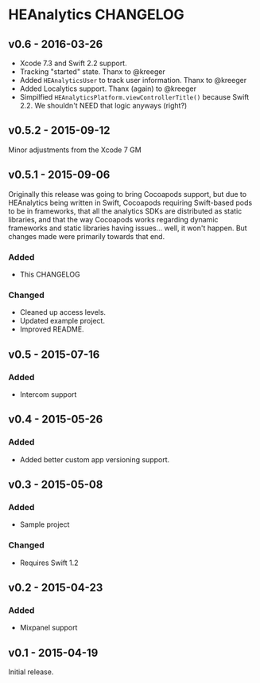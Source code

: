 # HEAnalytics CHANGELOG

## v0.6 - 2016-03-26

* Xcode 7.3 and Swift 2.2 support.
* Tracking "started" state. Thanx to @kreeger
* Added `HEAnalyticsUser` to track user information. Thanx to @kreeger
* Added Localytics support. Thanx (again) to @kreeger
* Simpilfied `HEAnalyticsPlatform.viewControllerTitle()` because Swift 2.2. We shouldn't NEED that logic anyways (right?)


## v0.5.2 - 2015-09-12

Minor adjustments from the Xcode 7 GM


## v0.5.1 - 2015-09-06

Originally this release was going to bring Cocoapods support, but due to HEAnalytics being written in Swift, Cocoapods requiring Swift-based pods to be in frameworks, that all the analytics SDKs are distributed as static libraries, and that the way Cocoapods works regarding dynamic frameworks and static libraries having issues... well, it won't happen. But changes made were primarily towards that end.

### Added

* This CHANGELOG

### Changed

* Cleaned up access levels.
* Updated example project.
* Improved README.


## v0.5 - 2015-07-16

### Added

* Intercom support


## v0.4 - 2015-05-26

### Added

* Added better custom app versioning support.


## v0.3 - 2015-05-08


### Added

* Sample project

### Changed

* Requires Swift 1.2


## v0.2 - 2015-04-23

### Added

* Mixpanel support


## v0.1 - 2015-04-19

Initial release.
